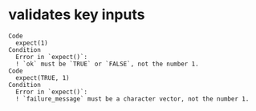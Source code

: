 # validates key inputs

    Code
      expect(1)
    Condition
      Error in `expect()`:
      ! `ok` must be `TRUE` or `FALSE`, not the number 1.
    Code
      expect(TRUE, 1)
    Condition
      Error in `expect()`:
      ! `failure_message` must be a character vector, not the number 1.

